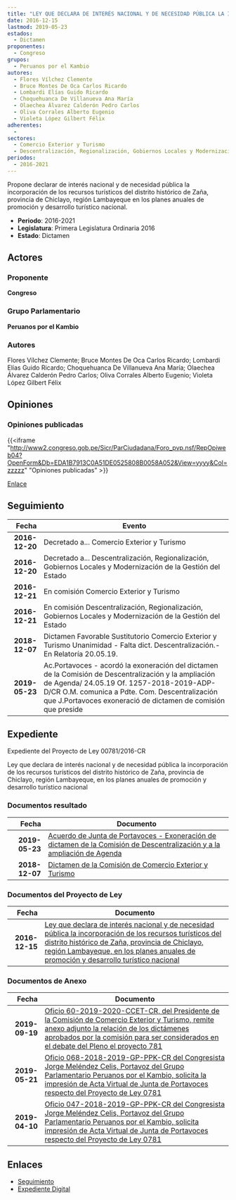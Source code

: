 ```yaml
---
title: "LEY QUE DECLARA DE INTERÉS NACIONAL Y DE NECESIDAD PÚBLICA LA INCORPORACIÓN DE LOS RCURSOS TURÍSTICOS DEL DISTRITO HISTÓRICO DE ZAÑA, PROVINCIA DE CHICLAYO, REGIÓN LAMBAYEQUE EN LOS PLANES ANUALES DE PROMOCIÓN Y DESARROLLO TURÍSTICO NACIONAL"
date: 2016-12-15
lastmod: 2019-05-23
estados: 
  - Dictamen
proponentes: 
  - Congreso
grupos: 
  - Peruanos por el Kambio
autores: 
  - Flores Vílchez Clemente
  - Bruce Montes De Oca Carlos Ricardo
  - Lombardi Elías Guido Ricardo
  - Choquehuanca De Villanueva Ana María
  - Olaechea Álvarez Calderón Pedro Carlos
  - Oliva Corrales Alberto Eugenio
  - Violeta López Gilbert Félix
adherentes: 
  - 
sectores: 
  - Comercio Exterior y Turismo
  - Descentralización, Regionalización, Gobiernos Locales y Modernización de la Gestión del Estado
periodos: 
  - 2016-2021
---
```


Propone declarar de interés nacional y de necesidad pública la incorporación de los recursos turísticos del distrito histórico de Zaña, provincia de Chiclayo, región Lambayeque en los planes anuales de promoción y desarrollo turístico nacional.

- **Periodo**: 2016-2021
- **Legislatura**: Primera Legislatura Ordinaria 2016
- **Estado**: Dictamen

## Actores

### Proponente

**Congreso**

### Grupo Parlamentario

**Peruanos por el Kambio**

### Autores

Flores Vílchez Clemente; Bruce Montes De Oca Carlos Ricardo; Lombardi Elías Guido Ricardo; Choquehuanca De Villanueva Ana María; Olaechea Álvarez Calderón Pedro Carlos; Oliva Corrales Alberto Eugenio; Violeta López Gilbert Félix


## Opiniones

### Opiniones publicadas

{{<iframe "http://www2.congreso.gob.pe/Sicr/ParCiudadana/Foro_pvp.nsf/RepOpiweb04?OpenForm&Db=EDA1B7913C0A51DE0525808B0058A052&View=yyyy&Col=zzzzz" "Opiniones publicadas" >}}

[Enlace](http://www2.congreso.gob.pe/Sicr/ParCiudadana/Foro_pvp.nsf/RepOpiweb04?OpenForm&Db=EDA1B7913C0A51DE0525808B0058A052&View=yyyy&Col=zzzzz)

## Seguimiento

| Fecha | Evento |
|------:|--------|
| **2016-12-20** | Decretado a... Comercio Exterior y Turismo|
| **2016-12-20** | Decretado a... Descentralización, Regionalización, Gobiernos Locales y Modernización de la Gestión del Estado|
| **2016-12-21** | En comisión Comercio Exterior y Turismo|
| **2016-12-21** | En comisión Descentralización, Regionalización, Gobiernos Locales y Modernización de la Gestión del Estado|
| **2018-12-07** | Dictamen Favorable Sustitutorio Comercio Exterior y Turismo Unanimidad - Falta dict. Descentralización.-En Relatoría 20.05.19.|
| **2019-05-23** | Ac.Portavoces - acordó la exoneración del dictamen de la Comisión de Descentralización y la ampliación de Agenda/ 24.05.19 Of. 1257-2018-2019-ADP-D/CR O.M. comunica a Pdte. Com. Descentralización que J.Portavoces exoneració de dictamen de comisión que preside|


## Expediente

Expediente del Proyecto de Ley 00781/2016-CR

Ley que declara de interés nacional y de necesidad pública la incorporación de los recursos turísticos del distrito histórico de Zaña, provincia de Chiclayo, región Lambayeque, en los planes anuales de promoción y desarrollo turístico nacional


### Documentos resultado

| Fecha | Documento |
|------:|--------|
| **2019-05-23** | [Acuerdo de Junta de Portavoces - Exoneración de dictamen de la Comisión de Descentralización y a la ampliación de Agenda](http://www.leyes.congreso.gob.pe/Documentos/2016_2021/Acuerdos/Junta_Portavoces/AJP0078120190523.pdf) |
| **2018-12-07** | [Dictamen de la Comisión de Comercio Exterior y Turismo](http://www.leyes.congreso.gob.pe/Documentos/2016_2021/Dictamenes/Proyectos_de_Ley/00781DC03MAY20181207.pdf) |

### Documentos del Proyecto de Ley

| Fecha | Documento |
|------:|--------|
| **2016-12-15** | [Ley que declara de interés nacional y de necesidad pública la incorporación de los recursos turísticos del distrito histórico de Zaña, provincia de Chiclayo, región Lambayeque, en los planes anuales de promoción y desarrollo turístico nacional](http://www.leyes.congreso.gob.pe/Documentos/2016_2021/Proyectos_de_Ley_y_de_Resoluciones_Legislativas/PL0078120161215.pdf) |

### Documentos de Anexo

| Fecha | Documento |
|------:|--------|
| **2019-09-19** | [Oficio 60-2019-2020-CCET-CR, del Presidente de la Comisión de Comercio Exterior y Turismo, remite anexo adjunto la relación de los dictámenes aprobados por la comisión para ser considerados en el debate del Pleno el proyecto 781](http://www.leyes.congreso.gob.pe/Documentos/2016_2021/Oficios/Comisiones_Ordinarias/OFICIO-60-2019-2020-CCET-CR.pdf) |
| **2019-05-21** | [Oficio 068-2018-2019-GP-PPK-CR del Congresista Jorge Meléndez Celis, Portavoz del Grupo Parlamentario Peruanos por el Kambio, solicita la impresión de Acta Virtual de Junta de Portavoces respecto del Proyecto de Ley 0781](http://www.leyes.congreso.gob.pe/Documentos/2016_2021/Oficios/Grupos_Parlamentarios/OFICIO-068-2018-2019-GP-PPK-CR.pdf) |
| **2019-04-10** | [Oficio 047-2018-2019-GP-PPK-CR del Congresista Jorge Meléndez Celis, Portavoz del Grupo Parlamentario Peruanos por el Kambio, solicita impresión de Acta Virtual de Junta de Portavoces respecto del Proyecto de Ley 0781](http://www.leyes.congreso.gob.pe/Documentos/2016_2021/Oficios/Grupos_Parlamentarios/OFICIO-047-2018-2019-GP-PPK-CR.pdf) |

## Enlaces 

- [Seguimiento](http://www2.congreso.gob.pe/Sicr/TraDocEstProc/CLProLey2016.nsf/f7fff46988ca05b1052578e100829cc7/5f7fd156c0a6f84d0525808b0058644b?OpenDocument)
- [Expediente Digital](http://www2.congreso.gob.pe/Sicr/TraDocEstProc/CLProLey2016.nsf/f7fff46988ca05b1052578e100829cc7/5f7fd156c0a6f84d0525808b0058644b?OpenDocument&Click=05257FB7005EB655.eb71d0cf91d8294e05256cdf006b5706/$Body/0.1C6C)
